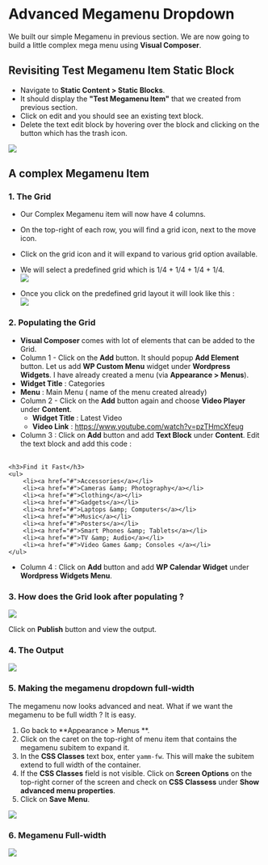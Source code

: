 # Advanced Megamenu Dropdown

We built our simple Megamenu in previous section. We are now going to build a little complex mega menu using **Visual Composer**.

## Revisiting Test Megamenu Item Static Block

* Navigate to **Static Content > Static Blocks**.
* It should display the **"Test Megamenu Item"** that we created from previous section.
* Click on edit and you should see an existing text block.
* Delete the text edit block by hovering over the block and clicking on the button which has the trash icon.

![](http://transvelo.github.io/docs/mediacenter/images/edit-test-megamenu-item.png)

## A complex Megamenu Item

### 1. The Grid

* Our Complex Megamenu item will now have 4 columns.
* On the top-right of each row, you will find a grid icon, next to the move icon.
* Click on the grid icon and it will expand to various grid option available.
* We will select a predefined grid which is 1/4 + 1/4 + 1/4 + 1/4. <br/>![](http://transvelo.github.io/docs/mediacenter/images/vc-four-column-grid.png)

* Once you click on the predefined grid layout it will look like this :<br/>![](http://transvelo.github.io/docs/mediacenter/images/vc-four-col-grid-on-selection.png)


### 2. Populating the Grid

* **Visual Composer** comes with lot of elements that can be added to the Grid.
* Column 1 - Click on the **Add** button. It should popup **Add Element** button. Let us add **WP Custom Menu** widget under **Wordpress Widgets**. I have already created a menu (via **Appearance > Menus**).
 * **Widget Title** : Categories
 * **Menu** : Main Menu ( name of the menu created already)
* Column 2 - Click on the **Add** button again and choose **Video Player** under **Content**.
  * **Widget Title** : Latest Video
  * **Video Link** : https://www.youtube.com/watch?v=pzTHmcXfeug
* Column 3 : Click on **Add** button and add **Text Block** under **Content**. Edit the text block and add this code :<br/><br/>
```
<h3>Find it Fast</h3>
<ul>
	<li><a href="#">Accessories</a></li>
	<li><a href="#">Cameras &amp; Photography</a></li>
	<li><a href="#">Clothing</a></li>
	<li><a href="#">Gadgets</a></li>
	<li><a href="#">Laptops &amp; Computers</a></li>
	<li><a href="#">Music</a></li>
	<li><a href="#">Posters</a></li>
	<li><a href="#">Smart Phones &amp; Tablets</a></li>
	<li><a href="#">TV &amp; Audio</a></li>
	<li><a href="#">Video Games &amp; Consoles </a></li>
</ul>
```
* Column 4 : Click on **Add** button and add **WP Calendar Widget** under **Wordpress Widgets Menu**.

### 3. How does the Grid look after populating ?

![](http://transvelo.github.io/docs/mediacenter/images/vc-megamenu-backend-editor.png)

Click on **Publish** button and view the output.

### 4. The Output

![](http://transvelo.github.io/docs/mediacenter/images/vc-megamenu-advanced.png)

### 5. Making the megamenu dropdown full-width

The megamenu now looks advanced and neat. What if we want the megamenu to be full width ? It is easy.

1. Go back to **Appearance > Menus **.
2. Click on the caret on the top-right of menu item that contains the megamenu subitem to expand it.
3. In the **CSS Classes** text box, enter `yamm-fw`. This will make the subitem extend to full width of the container.
4. If the **CSS Classes** field is not visible. Click on **Screen Options** on the top-right corner of the screen and check on **CSS Classess** under **Show advanced menu properties**.
4. Click on **Save Menu**.

![](http://transvelo.github.io/docs/mediacenter/images/yamm-fw.png)

### 6. Megamenu Full-width

![](http://transvelo.github.io/docs/mediacenter/images/yamm-fw-output.png)
